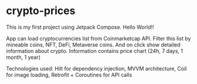 # crypto-prices
This is my first project using Jetpack Compose. Hello World!!

App can load cryptocurrencies list from Coinmarketcap API. Filter this list by mineable coins, NFT, DeFi, Metaverse coins. And on click show detailed information about crypto. Information contains price chart (24h, 7 days, 1 month, 1 year)

Technologies used: Hilt for dependency injection, MVVM architecture, Coil for image loading, Retrofit + Coroutines for API calls
